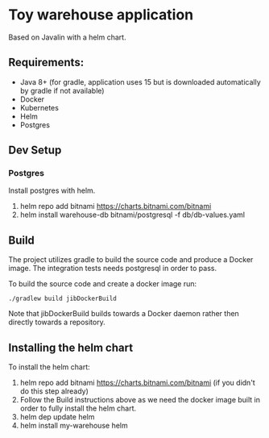 # Toy warehouse application

Based on Javalin with a helm chart.

## Requirements:

* Java 8+ (for gradle, application uses 15 but is downloaded automatically by
    gradle if not available)
* Docker
* Kubernetes
* Helm
* Postgres

## Dev Setup

### Postgres

Install postgres with helm.

1. helm repo add bitnami https://charts.bitnami.com/bitnami
1. helm install warehouse-db bitnami/postgresql -f db/db-values.yaml

## Build

The project utilizes gradle to build the source code and produce a Docker
image. The integration tests needs postgresql in order to pass.

To build the source code and create a docker image run:

```
./gradlew build jibDockerBuild
```

Note that jibDockerBuild builds towards a Docker daemon rather then directly
towards a repository.

## Installing the helm chart

To install the helm chart:

1. helm repo add bitnami https://charts.bitnami.com/bitnami
    (if you didn't do this step already)
1. Follow the Build instructions above as we need the docker image built in
    order to fully install the helm chart.
1. helm dep update helm
1. helm install my-warehouse helm

